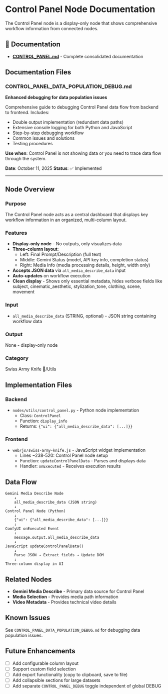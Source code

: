 # Control Panel Node Documentation

The Control Panel node is a display-only node that shows comprehensive workflow information from connected nodes.
## 📄 Documentation

- **[CONTROL_PANEL.md](CONTROL_PANEL.md)** - Complete consolidated documentation

## Documentation Files

### CONTROL_PANEL_DATA_POPULATION_DEBUG.md

**Enhanced debugging for data population issues**

Comprehensive guide to debugging Control Panel data flow from backend to frontend. Includes:

- Double output implementation (redundant data paths)
- Extensive console logging for both Python and JavaScript
- Step-by-step debugging workflow
- Common issues and solutions
- Testing procedures

**Use when**: Control Panel is not showing data or you need to trace data flow through the system.

**Date**: October 11, 2025
**Status**: ✅ Implemented

---

## Node Overview

### Purpose

The Control Panel node acts as a central dashboard that displays key workflow information in an organized, multi-column layout.

### Features

- **Display-only node** - No outputs, only visualizes data
- **Three-column layout**:
    - Left: Final Prompt/Description (full text)
    - Middle: Gemini Status (model, API key info, completion status)
    - Right: Media Info (media processing details, height, width only)
- **Accepts JSON data** via `all_media_describe_data` input
- **Auto-updates** on workflow execution
- **Clean display** - Shows only essential metadata, hides verbose fields like subject, cinematic_aesthetic, stylization_tone, clothing, scene, movement

### Input

- `all_media_describe_data` (STRING, optional) - JSON string containing workflow data

### Output

None - display-only node

### Category

Swiss Army Knife 🔪/Utils

## Implementation Files

### Backend

- `nodes/utils/control_panel.py` - Python node implementation
    - Class: `ControlPanel`
    - Function: `display_info`
    - Returns: `{"ui": {"all_media_describe_data": [...]}}`

### Frontend

- `web/js/swiss-army-knife.js` - JavaScript widget implementation
    - Lines ~238-520: Control Panel node setup
    - Function: `updateControlPanelData` - Parses and displays data
    - Handler: `onExecuted` - Receives execution results

## Data Flow

```
Gemini Media Describe Node
    ↓
    all_media_describe_data (JSON string)
    ↓
Control Panel Node (Python)
    ↓
    {"ui": {"all_media_describe_data": [...]}}
    ↓
ComfyUI onExecuted Event
    ↓
    message.output.all_media_describe_data
    ↓
JavaScript updateControlPanelData()
    ↓
    Parse JSON → Extract fields → Update DOM
    ↓
Three-column display in UI
```

## Related Nodes

- **Gemini Media Describe** - Primary data source for Control Panel
- **Media Selection** - Provides media path information
- **Video Metadata** - Provides technical video details

## Known Issues

See `CONTROL_PANEL_DATA_POPULATION_DEBUG.md` for debugging data population issues.

## Future Enhancements

- [ ] Add configurable column layout
- [ ] Support custom field selection
- [ ] Add export functionality (copy to clipboard, save to file)
- [ ] Add collapsible sections for large datasets
- [ ] Add separate `CONTROL_PANEL_DEBUG` toggle independent of global DEBUG